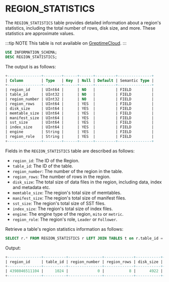 # REGION_STATISTICS

The `REGION_STATISTICS` table provides detailed information about a region's statistics, including the total number of rows, disk size, and more. These statistics are approximate values.

:::tip NOTE
This table is not available on [GreptimeCloud](https://greptime.cloud/).
:::

```sql
USE INFORMATION_SCHEMA;
DESC REGION_STATISTICS;
```

The output is as follows:

```sql
+---------------+--------+------+------+---------+---------------+
| Column        | Type   | Key  | Null | Default | Semantic Type |
+---------------+--------+------+------+---------+---------------+
| region_id     | UInt64 |      | NO   |         | FIELD         |
| table_id      | UInt32 |      | NO   |         | FIELD         |
| region_number | UInt32 |      | NO   |         | FIELD         |
| region_rows   | UInt64 |      | YES  |         | FIELD         |
| disk_size     | UInt64 |      | YES  |         | FIELD         |
| memtable_size | UInt64 |      | YES  |         | FIELD         |
| manifest_size | UInt64 |      | YES  |         | FIELD         |
| sst_size      | UInt64 |      | YES  |         | FIELD         |
| index_size    | UInt64 |      | YES  |         | FIELD         |
| engine        | String |      | YES  |         | FIELD         |
| region_role   | String |      | YES  |         | FIELD         |
+---------------+--------+------+------+---------+---------------+
```

Fields in the `REGION_STATISTICS` table are described as follows:

- `region_id`: The ID of the Region.
- `table_id`: The ID of the table.
- `region_number`: The number of the region in the table.
- `region_rows`:  The number of rows in the region.
- `disk_size`:  The total size of data files in the region, including data, index and metadata etc.
- `memtable_size`: The region's total size of memtables.
- `manifest_size`: The region's total size of manifest files.
- `sst_size`: The region's total size of SST files.
- `index_size`: The region's total size of index files.
- `engine`: The engine type of the region, `mito` or `metric`.
- `region_role`: The region's role, `Leader` or `Follower`.


Retrieve a table's region statistics information as follows:

```sql
SELECT r.* FROM REGION_STATISTICS r LEFT JOIN TABLES t on r.table_id = t.table_id WHERE t.table_name = 'system_metrics';
```


Output:
```sql
+---------------+----------+---------------+-------------+-----------+---------------+---------------+----------+------------+--------+-------------+
| region_id     | table_id | region_number | region_rows | disk_size | memtable_size | manifest_size | sst_size | index_size | engine | region_role |
+---------------+----------+---------------+-------------+-----------+---------------+---------------+----------+------------+--------+-------------+
| 4398046511104 |     1024 |             0 |           8 |      4922 |             0 |          1338 |     3249 |        335 | mito   | Leader      |
+---------------+----------+---------------+-------------+-----------+---------------+---------------+----------+------------+--------+-------------+
```